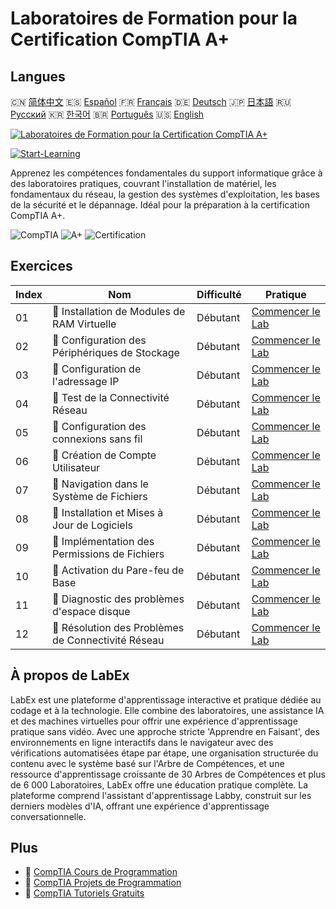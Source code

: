 # Laboratoires de Formation pour la Certification CompTIA A+

## Langues

🇨🇳 [简体中文](README_zh.md) 🇪🇸 [Español](README_es.md) 🇫🇷 [Français](README_fr.md) 🇩🇪 [Deutsch](README_de.md) 🇯🇵 [日本語](README_ja.md) 🇷🇺 [Русский](README_ru.md) 🇰🇷 [한국어](README_ko.md) 🇧🇷 [Português](README_pt.md) 🇺🇸 [English](README.md) 

[![Laboratoires de Formation pour la Certification CompTIA A+](https://cover-creator.labex.io/comptia-a-plus-training-labs.png?lang=fr)](https://labex.io/fr/courses/comptia-a-plus-training-labs)

[![Start-Learning](https://img.shields.io/badge/Start-Learning-whitesmoke?style=for-the-badge)](https://labex.io/fr/courses/comptia-a-plus-training-labs)

Apprenez les compétences fondamentales du support informatique grâce à des laboratoires pratiques, couvrant l'installation de matériel, les fondamentaux du réseau, la gestion des systèmes d'exploitation, les bases de la sécurité et le dépannage. Idéal pour la préparation à la certification CompTIA A+.

![CompTIA](https://img.shields.io/badge/CompTIA-whitesmoke?style=for-the-badge&logo=comptia)
![A+](https://img.shields.io/badge/A+-whitesmoke?style=for-the-badge&logo=a+)
![Certification](https://img.shields.io/badge/Certification-whitesmoke?style=for-the-badge&logo=certification)


## Exercices

|   Index | Nom                                                 | Difficulté   | Pratique                                                                                                                                                         |
|---------|-----------------------------------------------------|--------------|------------------------------------------------------------------------------------------------------------------------------------------------------------------|
|      01 | 🧩  Installation de Modules de RAM Virtuelle        | Débutant     | <a target='_blank' href='https://labex.io/fr/labs/linux-installing-virtual-ram-modules-632799?course=comptia-a-plus-training-labs'>Commencer le Lab</a>          |
|      02 | 🧩  Configuration des Périphériques de Stockage     | Débutant     | <a target='_blank' href='https://labex.io/fr/labs/linux-configuring-storage-devices-632793?course=comptia-a-plus-training-labs'>Commencer le Lab</a>             |
|      03 | 🧩  Configuration de l'adressage IP                 | Débutant     | <a target='_blank' href='https://labex.io/fr/labs/linux-setting-up-ip-addressing-632801?course=comptia-a-plus-training-labs'>Commencer le Lab</a>                |
|      04 | 🧩  Test de la Connectivité Réseau                  | Débutant     | <a target='_blank' href='https://labex.io/fr/labs/linux-testing-network-connectivity-632803?course=comptia-a-plus-training-labs'>Commencer le Lab</a>            |
|      05 | 🧩  Configuration des connexions sans fil           | Débutant     | <a target='_blank' href='https://labex.io/fr/labs/linux-configuring-wireless-connections-632794?course=comptia-a-plus-training-labs'>Commencer le Lab</a>        |
|      06 | 🧩  Création de Compte Utilisateur                  | Débutant     | <a target='_blank' href='https://labex.io/fr/labs/linux-user-account-creation-632804?course=comptia-a-plus-training-labs'>Commencer le Lab</a>                   |
|      07 | 🧩  Navigation dans le Système de Fichiers          | Débutant     | <a target='_blank' href='https://labex.io/fr/labs/linux-file-system-navigation-632797?course=comptia-a-plus-training-labs'>Commencer le Lab</a>                  |
|      08 | 🧩  Installation et Mises à Jour de Logiciels       | Débutant     | <a target='_blank' href='https://labex.io/fr/labs/linux-software-installation-and-updates-632802?course=comptia-a-plus-training-labs'>Commencer le Lab</a>       |
|      09 | 🧩  Implémentation des Permissions de Fichiers      | Débutant     | <a target='_blank' href='https://labex.io/fr/labs/linux-implementing-file-permissions-632798?course=comptia-a-plus-training-labs'>Commencer le Lab</a>           |
|      10 | 🧩  Activation du Pare-feu de Base                  | Débutant     | <a target='_blank' href='https://labex.io/fr/labs/linux-enabling-basic-firewall-632796?course=comptia-a-plus-training-labs'>Commencer le Lab</a>                 |
|      11 | 🧩  Diagnostic des problèmes d'espace disque        | Débutant     | <a target='_blank' href='https://labex.io/fr/labs/linux-diagnosing-disk-space-issues-632795?course=comptia-a-plus-training-labs'>Commencer le Lab</a>            |
|      12 | 🧩  Résolution des Problèmes de Connectivité Réseau | Débutant     | <a target='_blank' href='https://labex.io/fr/labs/linux-resolving-network-connectivity-problems-632800?course=comptia-a-plus-training-labs'>Commencer le Lab</a> |

## À propos de LabEx

LabEx est une plateforme d'apprentissage interactive et pratique dédiée au codage et à la technologie. Elle combine des laboratoires, une assistance IA et des machines virtuelles pour offrir une expérience d'apprentissage pratique sans vidéo. Avec une approche stricte 'Apprendre en Faisant', des environnements en ligne interactifs dans le navigateur avec des vérifications automatisées étape par étape, une organisation structurée du contenu avec le système basé sur l'Arbre de Compétences, et une ressource d'apprentissage croissante de 30 Arbres de Compétences et plus de 6 000 Laboratoires, LabEx offre une éducation pratique complète. La plateforme comprend l'assistant d'apprentissage Labby, construit sur les derniers modèles d'IA, offrant une expérience d'apprentissage conversationnelle.

## Plus

- 🔗 [CompTIA Cours de Programmation](https://github.com/labex-labs/awesome-programming-courses)
- 🔗 [CompTIA Projets de Programmation](https://github.com/labex-labs/awesome-programming-projects)
- 🔗 [CompTIA Tutoriels Gratuits](https://github.com/labex-labs/comptia-free-tutorials)

